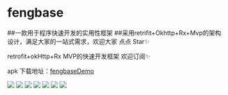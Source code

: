 # fengbase
##一款用于程序快速开发的实用性框架
##采用retrifit+Okhttp+Rx+Mvp的架构设计，满足大家的一站式需求，欢迎大家 点点 Star✨

 retrofit+okHttp+Rx MVP的快速开发框架 欢迎订阅✨
 
 apk 下载地址：[fengbaseDemo](https://www.pgyer.com/fengbase "fengbaseDemo")
 
 ![](http://ww3.sinaimg.cn/large/006tNc79gy1g60don8gkbj31ay0m8q6k.jpg)
 ![](http://ww1.sinaimg.cn/large/006tNc79gy1g60dozl8ckj318u0u0aid.jpg)
![](http://ww4.sinaimg.cn/large/006tNc79gy1g60dpbafc1j319w0tuaf7.jpg)
![](http://ww1.sinaimg.cn/large/006tNc79gy1g60dphq4l7j31au0tado3.jpg)
 ![](http://ww4.sinaimg.cn/large/006tNc79gy1g60dxtvn2hj31co0kkwi9.jpg)
 ![](http://ww4.sinaimg.cn/large/006tNc79gy1g60dy3eov0j31bv0u0tf4.jpg)
 ![](http://ww4.sinaimg.cn/large/006tNc79gy1g60dybcw8zj30u20i0acl.jpg)

